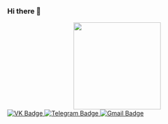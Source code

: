 ### Hi there 👋
<div id="header" align="center">
  <img src="https://media.giphy.com/media/3kPDmoWdBpQPNhCnUG/giphy.gif" width="200"/>
</div>

<div id="badges">
  <a href="https://vk.com/id149175616">
    <img src="https://img.shields.io/badge/-VK-blue?style=for-the-badge&logo=VK" alt="VK Badge"/>
  </a>
  
  <a href="https://t.me/IgorZhigalov">
    <img src="https://img.shields.io/badge/-Telegram-blue?style=for-the-badge&logo=telegram" alt="Telegram Badge"/>
  </a>
  
  <a href="https://vk.com/id149175616">
    <img src="https://img.shields.io/badge/-Gmail-red?style=for-the-badge&logo=gmail" alt="Gmail Badge"/>
  </a>
 </div>

<!-- 

**IgorZhigalov182/IgorZhigalov182** is a ✨ _special_ ✨ repository because its `README.md` (this file) appears on your GitHub profile.

Here are some ideas to get you started:

- 🔭 I’m currently working on ...
- 🌱 I’m currently learning ...
- 👯 I’m looking to collaborate on ...
- 🤔 I’m looking for help with ...
- 💬 Ask me about ...
- 📫 How to reach me: ...
- 😄 Pronouns: ...
- ⚡ Fun fact: ...
-->
